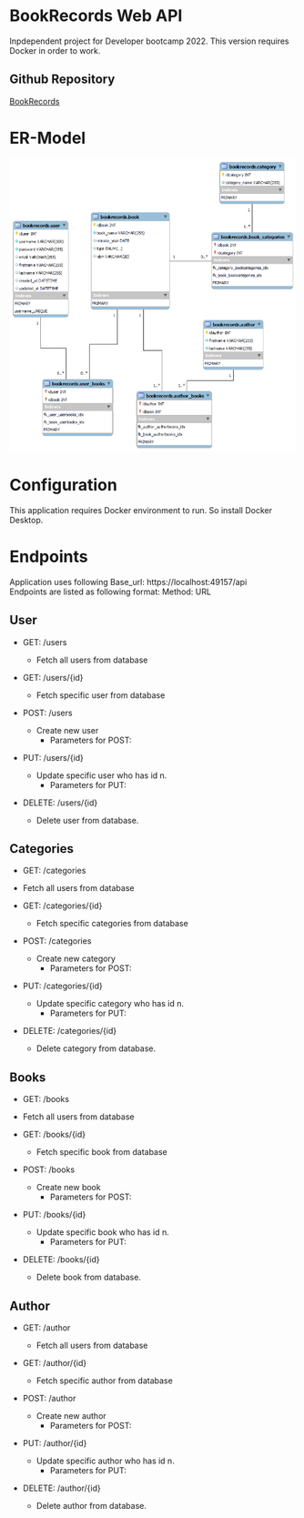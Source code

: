 # BookRecords Web API
Inpdependent project for Developer bootcamp 2022. This version requires Docker in order to work.
## Github Repository
<a href="https://github.com/Lepito88/BookRecordsDocker" >BookRecords </a>
# ER-Model

<img src="./ER-model.png" alt="er-model"/>

# Configuration
This application requires Docker environment to run. So install Docker Desktop.
# Endpoints
Application uses following Base_url: https://localhost:49157/api <br>
Endpoints are listed as following format: Method: URL
 ## User
 - GET: /users
   - Fetch all users from database
 - GET: /users/{id}
   - Fetch specific user from database
 - POST: /users
   - Create new user
     - Parameters for POST:

 - PUT: /users/{id}
   - Update specific user who has id n.
     - Parameters for PUT:
 - DELETE: /users/{id}
   - Delete user from database.
 ## Categories
  - GET: /categories
   - Fetch all users from database
 - GET: /categories/{id}
   - Fetch specific categories from database
 - POST: /categories
   - Create new category
     - Parameters for POST:

 - PUT: /categories/{id}
   - Update specific category who has id n.
     - Parameters for PUT:
 - DELETE: /categories/{id}
   - Delete category from database.
 ## Books
  - GET: /books
   - Fetch all users from database
 - GET: /books/{id}
   - Fetch specific book from database
 - POST: /books
   - Create new book
     - Parameters for POST:

 - PUT: /books/{id}
   - Update specific book who has id n.
     - Parameters for PUT:
 - DELETE: /books/{id}
   - Delete book from database.

 ## Author
 - GET: /author
   - Fetch all users from database
 - GET: /author/{id}
   - Fetch specific author from database
 - POST: /author
   - Create new author
     - Parameters for POST:

 - PUT: /author/{id}
   - Update specific author who has id n.
     - Parameters for PUT:
 - DELETE: /author/{id}
   - Delete author from database.
